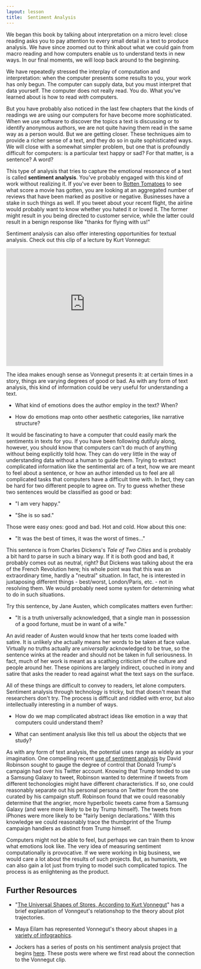 ```yaml
---
layout: lesson
title:  Sentiment Analysis
---
```

We began this book by talking about interpretation on a micro level: close reading asks you to pay attention to every small detail in a text to produce analysis. We have since zoomed out to think about what we could gain from macro reading and how computers enable us to understand texts in new ways. In our final moments, we will loop back around to the beginning.

We have repeatedly stressed the interplay of computation and interpretation: when the computer presents some results to you, your work has only begun. The computer can supply data, but you must interpret that data yourself. The computer does not really read. You do. What you've learned about is how to read _with_ computers.

But you have probably also noticed in the last few chapters that the kinds of readings we are using our computers for have become more sophisticated. When we use software to discover the topics a text is discussing or to identify anonymous authors, we are not quite having them read in the same way as a person would. But we are getting closer. These techniques aim to provide a richer sense of a text, and they do so in quite sophisticated ways. We will close with a somewhat simpler problem, but one that is profoundly difficult for computers: is a particular text happy or sad? For that matter, is a sentence? A word?

This type of analysis that tries to capture the emotional resonance of a text is called **sentiment analysis**. You've probably engaged with this kind of work without realizing it. If you've ever been to [Rotten Tomatoes](/textanalysiscoursebook/book/https:/www.rottentomatoes.com/) to see what score a movie has gotten, you are looking at an aggregated number of reviews that have been marked as positive or negative. Businesses have a stake in such things as well. If you tweet about your recent flight, the airline would probably want to know whether you hated it or loved it. The former might result in you being directed to customer service, while the latter could result in a benign response like "thanks for flying with us!"

Sentiment analysis can also offer interesting opportunities for textual analysis. Check out this clip of a lecture by Kurt Vonnegut:

<iframe width="420" height="315" src="https:/www.youtube.com/embed/oP3c1h8v2ZQ" frameborder="0" allowfullscreen></iframe>

The idea makes enough sense as Vonnegut presents it: at certain times in a story, things are varying degrees of good or bad. As with any form of text analysis, this kind of information could be very useful for understanding a text. 

* What kind of emotions does the author employ in the text? When?

* How do emotions map onto other aesthetic categories, like narrative structure?

It would be fascinating to have a computer that could easily mark the sentiments in texts for you. If you have been following dutifuly along, however, you should know that computers can't do much of anything without being explicitly told how. They can do very little in the way of understanding data without a human to guide them. Trying to extract complicated information like the sentimental arc of a text, how we are meant to feel about a sentence, or how an author intended us to feel are all complicated tasks that computers have a difficult time with. In fact, they can be hard for two different people to agree on. Try to guess whether these two sentences would be classified as good or bad:

* "I am very happy."

* "She is so sad."

Those were easy ones: good and bad. Hot and cold. How about this one:

* "It was the best of times, it was the worst of times…"

This sentence is from Charles Dickens's _Tale of Two Cities_ and is probably a bit hard to parse in such a binary way. If it is both good and bad, it probably comes out as neutral, right? But Dickens was talking about the era of the French Revolution here; his whole point was that this was an extraordinary time, hardly a "neutral" situation. In fact, he is interested in juxtaposing different things - best/worst, London/Paris, etc. - not in resolving them. We would probably need some system for determining what to do in such situations. 

Try this sentence, by Jane Austen, which complicates matters even further:

* "It is a truth universally acknowledged, that a single man in possession of a good fortune, must be in want of a wife."

An avid reader of Austen would know that her texts come loaded with satire. It is unlikely she actually means her words to be taken at face value. Virtually no truths actually are *universally* acknowledged to be true, so the sentence winks at the reader and should not be taken in full seriousness. In fact, much of her work is meant as a scathing criticism of the culture and people around her. These opinions are largely indirect, couched in irony and satire that asks the reader to read against what the text says on the surface.

All of these things are difficult to convey to readers, let alone computers. Sentiment analysis through technology is tricky, but that doesn't mean that researchers don't try. The process is difficult and riddled with error, but also intellectually interesting in a number of ways.

* How do we map complicated abstract ideas like emotion in a way that computers could understand them?

* What can sentiment analysis like this tell us about the objects that we study?

As with any form of text analysis, the potential uses range as widely as your imagination. One compelling recent [use of sentiment analysis](/textanalysiscoursebook/book/http:/varianceexplained.org/r/trump-tweets/) by David Robinson sought to gauge the degree of control that Donald Trump's campaign had over his Twitter account. Knowing that Trump tended to use a Samsung Galaxy to tweet, Robinson wanted to determine if tweets from different techonologies might have different characteristics. If so, one could reasonably separate out his personal persona on Twitter from the one curated by his campaign stuff. Robinson found that we could reasonably determine that the angrier, more hyperbolic tweets came from a Samsung Galaxy (and were more likely to be by Trump himself). The tweets from iPhones were more likely to be "fairly benign declarations." With this knowledge we could reasonably trace the thumbprint of the Trump campaign handlers as distinct from Trump himself.

Computers might not be able to feel, but perhaps we can train them to know what emotions look like. The very idea of measuring sentiment computationally is provocative. If we were working in big business, we would care a lot about the results of such projects. But, as humanists, we can also gain a lot just from trying to model such complicated topics. The process is as enlightening as the product.

## Further Resources

* "[The Universal Shapes of Stores, According to Kurt Vonnegut](/textanalysiscoursebook/book/http:/io9.gizmodo.com/the-universal-shapes-of-stories-according-to-kurt-vonn-1526559996)" has a brief explanation of Vonngeut's relationshop to the theory about plot trajectories.

* Maya Eilam has represented Vonnegut's theory about shapes in [a variety of infographics](/textanalysiscoursebook/book/http:/www.mayaeilam.com/2012/01/01/the-shapes-of-stories-a-kurt-vonnegut-infographic/).

* Jockers has a series of posts on his sentiment analysis project that begins [here](/textanalysiscoursebook/book/http:/www.matthewjockers.net/2015/02/02/syuzhet/). These posts were where we first read about the connection to the Vonnegut clip.
